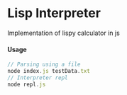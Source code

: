 # Lisp Interpreter
Implementation of lispy calculator in js

#### Usage
```js
// Parsing using a file
node index.js testData.txt
// Interpreter repl 
node repl.js
```
